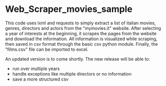 # Web_Scraper_movies_sample
This code uses lxml and requests to simply extract a list of italian movies, genres, directors and actors from the "mymovies.it" website.
After selecting a year of interests at the beginning, it scrapes the pages from the website and download the information.
All information is visualized while scraping, then saved in csv format through the basic csv python module. 
Finally, the "films.csv" file can be imported to excel.

An updated version is to come shortly.
The new release will be able to:
- run over multiple years
- handle exceptions like multiple directors or no information
- save a more structured csv
